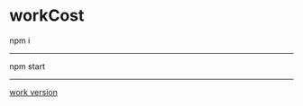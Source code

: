 # workCost
npm i
<hr style = 'color:black'/>
npm start
<hr/>
<a href='https://yoursalary.herokuapp.com/' target="_blank">work version<a/>
